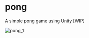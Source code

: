 # pong
A simple pong game using Unity [WIP]


![pong_1](https://github.com/hoomaac/pong/assets/28213484/e1fdb628-48a8-4d17-9c22-a89839a33e8e)
